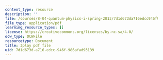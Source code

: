 ```yaml
---
content_type: resource
description: ''
file: /courses/8-04-quantum-physics-i-spring-2013/7d1d673da716edcc946f986afad93139_NN2txluv1PY.pdf
file_type: application/pdf
learning_resource_types: []
license: https://creativecommons.org/licenses/by-nc-sa/4.0/
ocw_type: OCWFile
resourcetype: Document
title: 3play pdf file
uid: 7d1d673d-a716-edcc-946f-986afad93139
---
```

